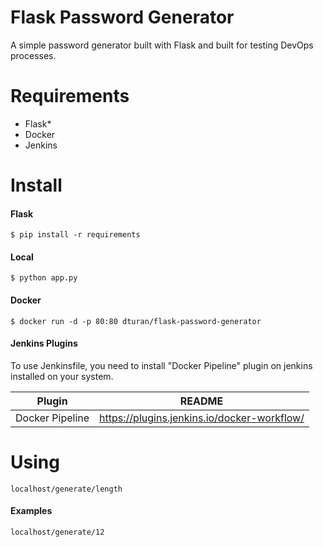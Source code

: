 # Flask Password Generator
A simple password generator built with Flask and built for testing DevOps processes.

# Requirements
- Flask*
- Docker 
- Jenkins

# Install
#### Flask
```
$ pip install -r requirements
```
#### Local
```
$ python app.py
```
#### Docker
```
$ docker run -d -p 80:80 dturan/flask-password-generator
```


#### Jenkins Plugins

To use Jenkinsfile, you need to install "Docker Pipeline" plugin on jenkins installed on your system.

| Plugin | README |
| ------ | ------ |
| Docker Pipeline | https://plugins.jenkins.io/docker-workflow/

# Using
```
localhost/generate/length
```

#### Examples
```
localhost/generate/12
```